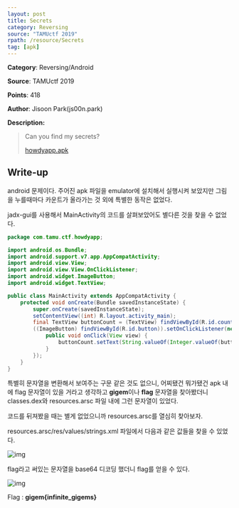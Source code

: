 ```yaml
---
layout: post
title: Secrets
category: Reversing
source: "TAMUctf 2019"
rpath: /resource/Secrets
tag: [apk]
---
```


**Category**: Reversing/Android

**Source**: TAMUctf 2019

**Points**: 418

**Author**: Jisoon Park(js00n.park)

**Description:** 

> Can you find my secrets?
> 
> [howdyapp.apk]({{site.github.master}}{{page.rpath}}/howdyapp.apk)

## Write-up

android 문제이다. 주어진 apk 파일을 emulator에 설치해서 실행시켜 보았지만 그림을 누를때마다 카운트가 올라가는 것 외에 특별한 동작은 없었다.

jadx-gui를 사용해서 MainActivity의 코드를 살펴보았어도 별다른 것을 찾을 수 없었다.

```java
package com.tamu.ctf.howdyapp;

import android.os.Bundle;
import android.support.v7.app.AppCompatActivity;
import android.view.View;
import android.view.View.OnClickListener;
import android.widget.ImageButton;
import android.widget.TextView;

public class MainActivity extends AppCompatActivity {
    protected void onCreate(Bundle savedInstanceState) {
        super.onCreate(savedInstanceState);
        setContentView((int) R.layout.activity_main);
        final TextView buttonCount = (TextView) findViewById(R.id.count);
        ((ImageButton) findViewById(R.id.button)).setOnClickListener(new OnClickListener() {
            public void onClick(View view) {
                buttonCount.setText(String.valueOf(Integer.valueOf(buttonCount.getText().toString()).intValue() + 1));
            }
        });
    }
}
```

특별히 문자열을 변환해서 보여주는 구문 같은 것도 없으니, 어찌됐건 뭐가됐건 apk 내에 flag 문자열이 있을 거라고 생각하고 **gigem**이나 **flag** 문자열을 찾아봤더니 classes.dex와 resources.arsc 파일 내에 그런 문자열이 있었다.

코드를 뒤져봤을 때는 별게 없었으니까 resources.arsc를 열심히 찾아보자.

resources.arsc/res/values/strings.xml 파일에서 다음과 같은 값들을 찾을 수 있었다.

![img]({{page.rpath|prepend:site.baseurl}}/strings.png)

flag라고 써있는 문자열을 base64 디코딩 했더니 flag를 얻을 수 있다.

![img]({{page.rpath|prepend:site.baseurl}}/flag.png)

Flag : **gigem{infinite_gigems}**
